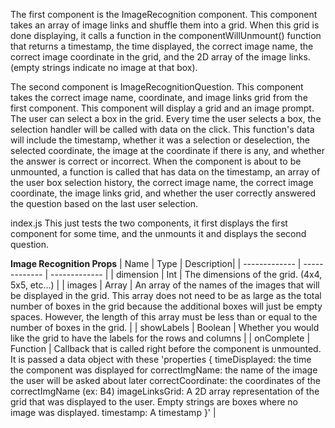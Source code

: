 The first component is the ImageRecognition component. This component takes an array of image links and shuffle them into a grid. When this grid is done displaying, it calls a function in the componentWillUnmount() function that returns a timestamp, the time displayed, the correct image name, the correct image coordinate in the grid, and the 2D array of the image links. (empty strings indicate no image at that box).

The second component is ImageRecognitionQuestion. This component takes the correct image name, coordinate, and image links grid from the first component. This component will display a grid and an image prompt. The user can select a box in the grid. Every time the user selects a box, the selection handler will be called with data on the click. This function's data will include the timestamp, whether it was a selection or deselection, the selected coordinate, the image at the coordinate if there is any, and whether the answer is correct or incorrect. When the component is about to be unmounted, a function is called that has data on the timestamp, an array of the user box selection history, the correct image name, the correct image coordinate, the image links grid, and whether the user correctly answered the question based on the last user selection.

index.js
This just tests the two components, it first displays the first component for some time, and the unmounts it and displays the second question.


**Image Recognition Props**
| Name | Type | Description|
| ------------- | ------------- | ------------- |
| dimension | Int | The dimensions of the grid. (4x4, 5x5, etc...) |
| images | Array | An array of the names of the images that will be displayed in the grid. This array does not need to be as large as the total number of boxes in the grid because the additional boxes will just be empty spaces. However, the length of this array must be less than or equal to the number of boxes in the grid. |
| showLabels | Boolean | Whether you would like the grid to have the labels for the rows and columns |
| onComplete | Function | Callback that is called right before the component is unmounted. It is passed a data object with these 'properties {
  timeDisplayed: the time the component was displayed for
  correctImgName: the name of the image the user will be asked about later
  correctCoordinate: the coordinates of the correctImgName (ex: B4)
  imageLinksGrid: A 2D array representation of the grid that was displayed to the user. Empty strings are boxes where no image was displayed.
  timestamp: A timestamp
}' |
